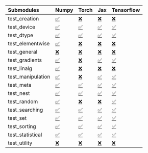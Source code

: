 | Submodules        | Numpy                                                                                                                           | Torch                                                                                                                           | Jax                                                                                                                             | Tensorflow                                                                                                                      |
|:------------------|:--------------------------------------------------------------------------------------------------------------------------------|:--------------------------------------------------------------------------------------------------------------------------------|:--------------------------------------------------------------------------------------------------------------------------------|:--------------------------------------------------------------------------------------------------------------------------------|
| test_creation     | <a href="https://github.com/unifyai/ivy/runs/8162336491?check_suite_focus=true" rel="noopener noreferrer" target="_blank">✅</a> | <a href="https://github.com/unifyai/ivy/runs/8162338096?check_suite_focus=true" rel="noopener noreferrer" target="_blank">❌</a> | <a href="https://github.com/unifyai/ivy/runs/8162339822?check_suite_focus=true" rel="noopener noreferrer" target="_blank">❌</a> | <a href="https://github.com/unifyai/ivy/runs/8162341326?check_suite_focus=true" rel="noopener noreferrer" target="_blank">❌</a> |
| test_device       | <a href="https://github.com/unifyai/ivy/runs/8162336575?check_suite_focus=true" rel="noopener noreferrer" target="_blank">✅</a> | <a href="https://github.com/unifyai/ivy/runs/8162338200?check_suite_focus=true" rel="noopener noreferrer" target="_blank">✅</a> | <a href="https://github.com/unifyai/ivy/runs/8162339900?check_suite_focus=true" rel="noopener noreferrer" target="_blank">✅</a> | <a href="https://github.com/unifyai/ivy/runs/8162341415?check_suite_focus=true" rel="noopener noreferrer" target="_blank">✅</a> |
| test_dtype        | <a href="https://github.com/unifyai/ivy/runs/8162336656?check_suite_focus=true" rel="noopener noreferrer" target="_blank">✅</a> | <a href="https://github.com/unifyai/ivy/runs/8162338307?check_suite_focus=true" rel="noopener noreferrer" target="_blank">✅</a> | <a href="https://github.com/unifyai/ivy/runs/8162340003?check_suite_focus=true" rel="noopener noreferrer" target="_blank">✅</a> | <a href="https://github.com/unifyai/ivy/runs/8162341523?check_suite_focus=true" rel="noopener noreferrer" target="_blank">✅</a> |
| test_elementwise  | <a href="https://github.com/unifyai/ivy/runs/8162336743?check_suite_focus=true" rel="noopener noreferrer" target="_blank">✅</a> | <a href="https://github.com/unifyai/ivy/runs/8162338435?check_suite_focus=true" rel="noopener noreferrer" target="_blank">❌</a> | <a href="https://github.com/unifyai/ivy/runs/8162340112?check_suite_focus=true" rel="noopener noreferrer" target="_blank">❌</a> | <a href="https://github.com/unifyai/ivy/runs/8162341637?check_suite_focus=true" rel="noopener noreferrer" target="_blank">❌</a> |
| test_general      | <a href="https://github.com/unifyai/ivy/runs/8162336834?check_suite_focus=true" rel="noopener noreferrer" target="_blank">❌</a> | <a href="https://github.com/unifyai/ivy/runs/8162338522?check_suite_focus=true" rel="noopener noreferrer" target="_blank">❌</a> | <a href="https://github.com/unifyai/ivy/runs/8162340238?check_suite_focus=true" rel="noopener noreferrer" target="_blank">❌</a> | <a href="https://github.com/unifyai/ivy/runs/8162341739?check_suite_focus=true" rel="noopener noreferrer" target="_blank">❌</a> |
| test_gradients    | <a href="https://github.com/unifyai/ivy/runs/8162336912?check_suite_focus=true" rel="noopener noreferrer" target="_blank">✅</a> | <a href="https://github.com/unifyai/ivy/runs/8162338620?check_suite_focus=true" rel="noopener noreferrer" target="_blank">❌</a> | <a href="https://github.com/unifyai/ivy/runs/8162340354?check_suite_focus=true" rel="noopener noreferrer" target="_blank">✅</a> | <a href="https://github.com/unifyai/ivy/runs/8162341852?check_suite_focus=true" rel="noopener noreferrer" target="_blank">✅</a> |
| test_linalg       | <a href="https://github.com/unifyai/ivy/runs/8162337011?check_suite_focus=true" rel="noopener noreferrer" target="_blank">✅</a> | <a href="https://github.com/unifyai/ivy/runs/8162338747?check_suite_focus=true" rel="noopener noreferrer" target="_blank">❌</a> | <a href="https://github.com/unifyai/ivy/runs/8162340452?check_suite_focus=true" rel="noopener noreferrer" target="_blank">❌</a> | <a href="https://github.com/unifyai/ivy/runs/8162341945?check_suite_focus=true" rel="noopener noreferrer" target="_blank">❌</a> |
| test_manipulation | <a href="https://github.com/unifyai/ivy/runs/8162337142?check_suite_focus=true" rel="noopener noreferrer" target="_blank">✅</a> | <a href="https://github.com/unifyai/ivy/runs/8162338866?check_suite_focus=true" rel="noopener noreferrer" target="_blank">❌</a> | <a href="https://github.com/unifyai/ivy/runs/8162340586?check_suite_focus=true" rel="noopener noreferrer" target="_blank">✅</a> | <a href="https://github.com/unifyai/ivy/runs/8162342014?check_suite_focus=true" rel="noopener noreferrer" target="_blank">✅</a> |
| test_meta         | <a href="https://github.com/unifyai/ivy/runs/8162337222?check_suite_focus=true" rel="noopener noreferrer" target="_blank">✅</a> | <a href="https://github.com/unifyai/ivy/runs/8162338970?check_suite_focus=true" rel="noopener noreferrer" target="_blank">✅</a> | <a href="https://github.com/unifyai/ivy/runs/8162340662?check_suite_focus=true" rel="noopener noreferrer" target="_blank">✅</a> | <a href="https://github.com/unifyai/ivy/runs/8162342117?check_suite_focus=true" rel="noopener noreferrer" target="_blank">✅</a> |
| test_nest         | <a href="https://github.com/unifyai/ivy/runs/8162337309?check_suite_focus=true" rel="noopener noreferrer" target="_blank">✅</a> | <a href="https://github.com/unifyai/ivy/runs/8162339091?check_suite_focus=true" rel="noopener noreferrer" target="_blank">✅</a> | <a href="https://github.com/unifyai/ivy/runs/8162340750?check_suite_focus=true" rel="noopener noreferrer" target="_blank">✅</a> | <a href="https://github.com/unifyai/ivy/runs/8162342228?check_suite_focus=true" rel="noopener noreferrer" target="_blank">✅</a> |
| test_random       | <a href="https://github.com/unifyai/ivy/runs/8162337456?check_suite_focus=true" rel="noopener noreferrer" target="_blank">✅</a> | <a href="https://github.com/unifyai/ivy/runs/8162339206?check_suite_focus=true" rel="noopener noreferrer" target="_blank">❌</a> | <a href="https://github.com/unifyai/ivy/runs/8162340840?check_suite_focus=true" rel="noopener noreferrer" target="_blank">❌</a> | <a href="https://github.com/unifyai/ivy/runs/8162342326?check_suite_focus=true" rel="noopener noreferrer" target="_blank">✅</a> |
| test_searching    | <a href="https://github.com/unifyai/ivy/runs/8162337557?check_suite_focus=true" rel="noopener noreferrer" target="_blank">✅</a> | <a href="https://github.com/unifyai/ivy/runs/8162339316?check_suite_focus=true" rel="noopener noreferrer" target="_blank">✅</a> | <a href="https://github.com/unifyai/ivy/runs/8162340920?check_suite_focus=true" rel="noopener noreferrer" target="_blank">✅</a> | <a href="https://github.com/unifyai/ivy/runs/8162342434?check_suite_focus=true" rel="noopener noreferrer" target="_blank">✅</a> |
| test_set          | <a href="https://github.com/unifyai/ivy/runs/8162337669?check_suite_focus=true" rel="noopener noreferrer" target="_blank">✅</a> | <a href="https://github.com/unifyai/ivy/runs/8162339408?check_suite_focus=true" rel="noopener noreferrer" target="_blank">✅</a> | <a href="https://github.com/unifyai/ivy/runs/8162340998?check_suite_focus=true" rel="noopener noreferrer" target="_blank">✅</a> | <a href="https://github.com/unifyai/ivy/runs/8162342545?check_suite_focus=true" rel="noopener noreferrer" target="_blank">✅</a> |
| test_sorting      | <a href="https://github.com/unifyai/ivy/runs/8162337801?check_suite_focus=true" rel="noopener noreferrer" target="_blank">✅</a> | <a href="https://github.com/unifyai/ivy/runs/8162339505?check_suite_focus=true" rel="noopener noreferrer" target="_blank">✅</a> | <a href="https://github.com/unifyai/ivy/runs/8162341067?check_suite_focus=true" rel="noopener noreferrer" target="_blank">✅</a> | <a href="https://github.com/unifyai/ivy/runs/8162342659?check_suite_focus=true" rel="noopener noreferrer" target="_blank">✅</a> |
| test_statistical  | <a href="https://github.com/unifyai/ivy/runs/8162337903?check_suite_focus=true" rel="noopener noreferrer" target="_blank">✅</a> | <a href="https://github.com/unifyai/ivy/runs/8162339607?check_suite_focus=true" rel="noopener noreferrer" target="_blank">✅</a> | <a href="https://github.com/unifyai/ivy/runs/8162341161?check_suite_focus=true" rel="noopener noreferrer" target="_blank">✅</a> | <a href="https://github.com/unifyai/ivy/runs/8162342772?check_suite_focus=true" rel="noopener noreferrer" target="_blank">✅</a> |
| test_utility      | <a href="https://github.com/unifyai/ivy/runs/8162337979?check_suite_focus=true" rel="noopener noreferrer" target="_blank">❌</a> | <a href="https://github.com/unifyai/ivy/runs/8162339723?check_suite_focus=true" rel="noopener noreferrer" target="_blank">❌</a> | <a href="https://github.com/unifyai/ivy/runs/8162341240?check_suite_focus=true" rel="noopener noreferrer" target="_blank">❌</a> | <a href="https://github.com/unifyai/ivy/runs/8162342913?check_suite_focus=true" rel="noopener noreferrer" target="_blank">❌</a> |